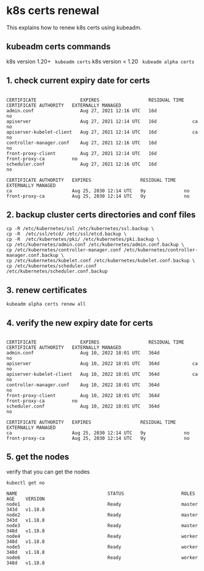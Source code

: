 # k8s certs renewal
This explains how to renew k8s certs using kubeadm.

## kubeadm certs commands
k8s version 1.20+ ``` kubeadm certs```
k8s version < 1.20 ``` kubeadm alpha certs```

## 1. check current expiry date for certs

```kubeadm alpha certs check-expiration

CERTIFICATE                EXPIRES                  RESIDUAL TIME   CERTIFICATE AUTHORITY   EXTERNALLY MANAGED
admin.conf                 Aug 27, 2021 12:16 UTC   16d                                     no
apiserver                  Aug 27, 2021 12:14 UTC   16d             ca                      no
apiserver-kubelet-client   Aug 27, 2021 12:14 UTC   16d             ca                      no
controller-manager.conf    Aug 27, 2021 12:16 UTC   16d                                     no
front-proxy-client         Aug 27, 2021 12:14 UTC   16d             front-proxy-ca          no
scheduler.conf             Aug 27, 2021 12:16 UTC   16d                                     no

CERTIFICATE AUTHORITY   EXPIRES                  RESIDUAL TIME   EXTERNALLY MANAGED
ca                      Aug 25, 2030 12:14 UTC   9y              no
front-proxy-ca          Aug 25, 2030 12:14 UTC   9y              no

```

## 2. backup cluster certs directories and conf files

```
cp -R /etc/kubernetes/ssl /etc/kubernetes/ssl.backup \
cp -R  /etc/ssl/etcd/ /etc/ssl/etcd.backup \
cp -R  /etc/kubernetes/pki/ /etc/kubernetes/pki.backup \
cp /etc/kubernetes/admin.conf /etc/kubernetes/admin.conf.backup \
cp /etc/kubernetes/controller-manager.conf /etc/kubernetes/controller-manager.conf.backup \
cp /etc/kubernetes/kubelet.conf /etc/kubernetes/kubelet.conf.backup \
cp /etc/kubernetes/scheduler.conf /etc/kubernetes/scheduler.conf.backup 
```

## 3. renew certificates

```kubeadm alpha certs renew all```

## 4. verify the new expiry date for certs

```kubeadm alpha certs check-expiration

CERTIFICATE                EXPIRES                  RESIDUAL TIME   CERTIFICATE AUTHORITY   EXTERNALLY MANAGED
admin.conf                 Aug 10, 2022 18:01 UTC   364d                                    no
apiserver                  Aug 10, 2022 18:01 UTC   364d            ca                      no
apiserver-kubelet-client   Aug 10, 2022 18:01 UTC   364d            ca                      no
controller-manager.conf    Aug 10, 2022 18:01 UTC   364d                                    no
front-proxy-client         Aug 10, 2022 18:01 UTC   364d            front-proxy-ca          no
scheduler.conf             Aug 10, 2022 18:01 UTC   364d                                    no

CERTIFICATE AUTHORITY   EXPIRES                  RESIDUAL TIME   EXTERNALLY MANAGED
ca                      Aug 25, 2030 12:14 UTC   9y              no
front-proxy-ca          Aug 25, 2030 12:14 UTC   9y              no
```
## 5. get the nodes

verify that you can get the nodes

```
kubectl get no

NAME                                 STATUS                     ROLES    AGE    VERSION
node1                                Ready                      master   343d   v1.18.8
node2                                Ready                      master   343d   v1.18.8
node3                                Ready                      master   348d   v1.18.8
node4                                Ready                      worker   348d   v1.18.8
node5                                Ready                      worker   348d   v1.18.8
node6                                Ready                      worker   348d   v1.18.8


```

